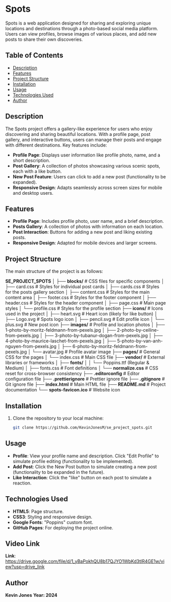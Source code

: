 # Spots

Spots is a web application designed for sharing and exploring unique locations and destinations through a photo-based social media platform. Users can view profiles, browse images of various places, and add new posts to share their own discoveries.

## Table of Contents

- [Description](#description)
- [Features](#features)
- [Project Structure](#project-structure)
- [Installation](#installation)
- [Usage](#usage)
- [Technologies Used](#technologies-used)
- [Author](#author)

## Description

The Spots project offers a gallery-like experience for users who enjoy discovering and sharing beautiful locations. With a profile page, post gallery, and interactive buttons, users can manage their posts and engage with different destinations. Key features include:

- **Profile Page**: Displays user information like profile photo, name, and a short description.
- **Post Gallery**: A collection of photos showcasing various scenic spots, each with a like button.
- **New Post Feature**: Users can click to add a new post (functionality to be expanded).
- **Responsive Design**: Adapts seamlessly across screen sizes for mobile and desktop users.

## Features

- **Profile Page**: Includes profile photo, user name, and a brief description.
- **Posts Gallery**: A collection of photos with information on each location.
- **Post Interaction**: Buttons for adding a new post and liking existing posts.
- **Responsive Design**: Adapted for mobile devices and larger screens.

## Project Structure

The main structure of the project is as follows:

**SE_PROJECT_SPOTS**
│
├── **blocks/** # CSS files for specific components 
│ ├── card.css # Styles for individual post cards 
│ ├── cards.css # Styles for the posts gallery section 
│ ├── content.css # Styles for the main content area 
│ ├── footer.css # Styles for the footer component 
│ ├── header.css # Styles for the header component 
│ ├── page.css # Main page styles 
│ └── profile.css # Styles for the profile section
├── **icons/** # Icons used in the project 
│ ├── heart.svg # Heart icon (likely for like button) 
│ ├── Logo.svg # Spots logo icon 
│ ├── pencil.svg # Edit profile icon 
│ └── plus.svg # New post icon
├── **images/** # Profile and location photos 
│ ├── 1-photo-by-moritz-feldmann-from-pexels.jpg 
│ ├── 2-photo-by-ceiline-from-pexels.jpg 
│ ├── 3-photo-by-tubanur-dogan-from-pexels.jpg 
│ ├── 4-photo-by-maurice-laschet-from-pexels.jpg 
│ ├── 5-photo-by-van-anh-nguyen-from-pexels.jpg 
│ ├── 6-photo-by-moritz-feldmann-from-pexels.jpg 
│ └── avatar.jpg # Profile avatar image
├── **pages/** # General CSS for the pages 
│ └── index.css # Main CSS file
├── **vendor/** # External libraries or frameworks 
│ ├── **fonts/** 
│ │ └── Poppins.ttf (Regular & Medium) 
│ ├── fonts.css # Font definitions 
│ └── **normalize.css** # CSS reset for cross-browser consistency 
├── **.editorconfig** # Editor configuration file 
├── **.prettierignore** # Prettier ignore file 
├── **.gitignore** # Git ignore file 
├── **index.html** # Main HTML file 
├── **README.md** # Project documentation 
└── **spots-favicon.ico** # Website icon

## Installation

1. Clone the repository to your local machine:
   ```bash
   git clone https://github.com/KevinJonesM/se_project_spots.git

## Usage
- **Profile**: View your profile name and description. Click "Edit Profile" to simulate profile editing (functionality to be implemented).
- **Add Post**: Click the New Post button to simulate creating a new post (functionality to be expanded in the future).
- **Like Interaction**: Click the "like" button on each post to simulate a reaction.

## Technologies Used
- **HTML5**: Page structure.
- **CSS3**: Styling and responsive design.
- **Google Fonts**: "Poppins" custom font.
- **GitHub Pages**: For deploying the project online.

## Video Link
**Link**: https://drive.google.com/file/d/1_yBaPokhQU8b17QJYO1WbKd3tlR4GE1w/view?usp=drive_link

## Author
**Kevin Jones**
**Year: 2024**
